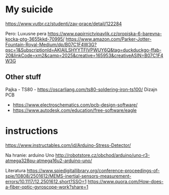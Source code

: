 # My suicide

https://www.vutbr.cz/studenti/zav-prace/detail/122284

Pero:
Luxusne pera
https://www.papirnictvipavlik.cz/propiska-6-barevna-kocka-ptg-3655kkd-70995/
https://www.amazon.com/Parker-Jotter-Fountain-Royal-Medium/dp/B07C1F4W3G?psc=1&SubscriptionId=AKIAILSHYYTFIVPWUY6Q&tag=duckduckgo-ffab-20&linkCode=xm2&camp=2025&creative=165953&creativeASIN=B07C1F4W3G

## Other stuff
Pajka - TS80 - https://oscarliang.com/ts80-soldering-iron-ts100/
Dizajn PCB 
- https://www.electroschematics.com/pcb-design-software/
- https://www.autodesk.com/education/free-software/eagle

# instructions
https://www.instructables.com/id/Arduino-Stress-Detector/

Na hranie: arduino Uno http://robotstore.cz/obchod/arduino/uno-r3-atmega328pu-atmega16u2-arduino-uno/


Literatura
https://www.spiedigitallibrary.org/conference-proceedings-of-spie/10808/2501612/MEMS-inertial-sensors-measurement-errors/10.1117/12.2501612.short?SSO=1
https://www.quora.com/How-does-a-fiber-optic-gyroscope-work?share=1